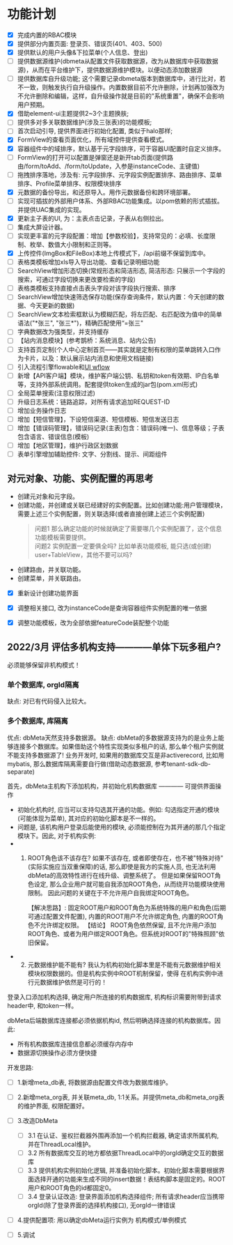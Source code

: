 # 功能计划

- [x] 完成内置的RBAC模块
- [x] 提供部分内置页面: 登录页、错误页(401、403、500)
- [x] 提供默认的用户头像&下拉菜单(个人信息、登出)
- [ ] 提供数据源维护(dbmeta从配置文件获取数据源，改为从数据库中获取数据源)，从而在平台维护下，提供数据源维护模块。以便动态添加数据源
- [ ] 提供数据库自升级功能; 这个需要记录dbmeta版本到数据库中，进行比对，若不一致，则触发执行自升级操作。内置数据目前不允许删除，计划再加强改为不允许删除和编辑，这样，自升级操作就是目前的"系统重置"，确保不会影响用户预期。
- [x] 借助element-ui主题提供2~3个主题换肤;
- [ ] 提供多对多关联数据维护(涉及三张表)的功能模板;
- [ ] 首次启动引导, 提供界面进行初始化配置, 类似于halo那样;
- [x] FormView的查看页面优化，所有域控件提供查看模式。
- [x] 容器组件中的域排序，默认基于元字段排序，可于容器UI配置时自定义排序。
- [ ] FormView的打开可以配置是弹窗还是新开tab页面(提供路由/form/toAdd、/form/toUpdate，入参是instanceCode、主键值)
- [ ] 拖拽排序落地，涉及有: 元字段排序、元字段实例配置排序、路由排序、菜单排序、Profile菜单排序、权限模块排序
- [x] 元数据的备份导出，和还原导入。用作元数据备份和跨环境部署。
- [ ] 实现可插拔的外部用户体系、外部RBAC功能集成。以pom依赖的形式插拔。并提供UAC集成的实现。
- [x] 更新主子表的UI, 为：主表点击记录，子表从右侧拉出。
- [ ] 集成大屏设计器。
- [ ] 实现更丰富的元字段配置：增加【参数校验】，支持常见的：必填、长度限制、枚举、数值大小限制和正则等。
- [x] 上传控件(ImgBox和FileBox)本地上传模式下，/api前缀不保留到库中。
- [ ] 表格类模板增加xls导入导出功能、查看记录明细功能
- [ ] SearchView增加形态切换(常规形态和简洁形态, 简洁形态: 只展示一个字段的搜索，可通过字段切换来更改要检索的字段)
- [ ] 表格类模板支持直接点击表头字段对该字段执行搜索、排序
- [ ] SearchView增加快速筛选保存功能(保存查询条件，默认内置：今天创建的数据、今天更新的数据)
- [ ] SearchView文本检索框默认为模糊匹配，将左匹配、右匹配改为值中的简单语法("\*张三", "张三\*")，精确匹配使用“=张三"
- [ ] 字典数据改为强类型，并支持缓存
- [ ] 【站内消息模块】(参考鹊桥：系统消息、站内公告)
- [ ] 支持首页定制(个人中心定制首页——其实就是定制有权限的菜单跳转入口作为卡片，以及：默认展示站内消息和使用文档链接)
- [ ] 引入流程引擎flowable和[UI wflow](https://gitee.com/willianfu/jw-workflow-engine)
- [ ] 新增【API客户端】模块，维护客户端公钥、私钥和token有效期、IP白名单等，支持外部系统调用。配套提供token生成的jar包(pom.xml形式)
- [ ] 全局菜单搜索(注意权限过滤)
- [ ] 升级日志系统：链路追踪，对所有请求追加REQUEST-ID
- [ ] 增加业务操作日志
- [ ] 增加【短信管理】，下设短信渠道、短信模板、短信发送日志
- [ ] 增加【错误码管理】，错误码记录(主表)包含：错误码(唯一)、信息等级；子表包含语言、错误信息(模板)
- [ ] 增加【地区管理】，维护行政区划数据
- [ ] 表单引擎增加辅助控件:  文字、分割线、提示、间距组件

## 对元对象、功能、实例配置的再思考
- 创建元对象和元字段。
- 创建功能，并创建或关联已经建好的实例配置。比如创建功能:用户管理模块，需要上述三个实例配置，则关联选择(或者直接创建上述三个实例配置)
  > 问题1 那么确定功能的时候就确定了需要哪几个实例配置了，这个信息功能模板需要提供。<br>
  > 问题2 实例配置一定要俱全吗? 比如单表功能模板, 能只选(或创建) user+TableView，其他不要可以吗?
- 创建路由，并关联功能。
- 创建菜单，并关联路由。

-[x] 重新设计创建功能界面
-[x] 调整相关接口, 改为instanceCode是查询容器组件实例配置的唯一依据
-[x] 调整功能模板，改为全部依据featureCode装配整个功能


## 2022/3月 评估多机构支持————单体下玩多租户?
必须能够保留非机构模式！
### 单个数据库, orgId隔离
缺点: 对已有代码侵入比较大。

### 多个数据库, 库隔离
优点: dbMeta天然支持多数据源。
缺点: dbMeta的多数据源支持为的是业务上能够连接多个数据库。如果借助这个特性实现类似多租户的话, 那么单个租户实例就不能支持多数据源了!
    业务开发时, 如果用的数据库交互是非activerecord, 比如用mybatis, 那么数据库隔离需要自行做(借助动态数据源, 参考tenant-sdk-db-separate)


首先，dbMeta主机构下添加机构，并初始化机构数据库 ———— 可提供界面操作

- 初始化机构时, 应当可以支持勾选其开通的功能。例如: 勾选指定开通的模块(可能体现为菜单), 其对应的初始化脚本是不一样的。
- 问题是, 该机构用户登录后能使用的模块, 必须能控制在为其开通的那几个指定模块下。因此, 对于机构实例:
- 1. ROOT角色该不该存在? 如果不该存在, 或者即使存在，也不被"特殊对待"(实际实施应当双重保障)的话, 那么即使是我方的实施人员, 也无法利用
     dbMeta的高效特性进行在线升级、调整系统了。 但是如果保留ROOT角色设定, 那么企业用户就可能自我添加ROOT角色，从而绕开功能模块使用限制。
     因此问题的关键在于不允许用户自我绑定ROOT角色。

     【解决思路】: 固定ROOT用户和ROOT角色为系统特殊的用户和角色(后期可通过配置文件配置), 内置的ROOT用户不允许绑定角色, 内置的ROOT角色不允许绑定权限。
     【结论】 ROOT角色依然保留, 且不允许用户添加ROOT角色、或者为用户绑定ROOT角色。但系统对ROOT的"特殊照顾"依旧保留。
- 2. 元数据维护能不能有? 我认为机构初始化脚本里是不能有元数据维护相关模块权限数据的。但是机构实例中ROOT机制保留，使得
     在机构实例中进行元数据维护依然是可行的！

登录入口添加机构选择, 确定用户所连接的机构数据库, 机构标识需要附带到请求header中, 和token一样。

dbMeta后端数据库连接都必须依据机构id, 然后明确选择连接的机构数据库。因此:

- 所有机构数据库连接信息都必须缓存内存中
- 数据源切换操作必须方便快捷

开发思路:
- [ ] 1.新增meta_db表, 将数据源由配置文件改为数据库维护。
- [ ] 2.新增meta_org表, 并关联meta_db, 1:1关系。并提供meta_db和meta_org表的维护界面, 权限配置好。
- [ ] 3.改造DbMeta
  -[ ] 3.1 在认证、鉴权拦截器外围再添加一个机构拦截器, 确定请求所属机构, 并在ThreadLocal维护。
  -[ ] 3.2 所有数据库交互的地方都依据ThreadLocal中的orgId确定交互的数据库
  -[ ] 3.3 提供机构实例初始化逻辑, 并准备初始化脚本。初始化脚本需要根据界面选择开通的功能来生成不同的insert数据！表结构脚本是固定的。ROOT用户和ROOT角色的id都固定0。
  -[ ] 3.4 登录认证改造: 登录界面添加机构选择组件; 所有请求header应当携带orgId(除了登录界面的选择机构接口), 无orgId一律错误
- [ ] 4.提供配置项: 用以确定dbMeta运行实例为 机构模式/单例模式
- [ ] 5.调试

